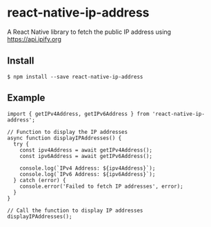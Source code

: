 # react-native-ip-address
A React Native library to fetch the public IP address using https://api.ipify.org

## Install
```
$ npm install --save react-native-ip-address
```

## Example
```
import { getIPv4Address, getIPv6Address } from 'react-native-ip-address';

// Function to display the IP addresses
async function displayIPAddresses() {
  try {
    const ipv4Address = await getIPv4Address();
    const ipv6Address = await getIPv6Address();

    console.log(`IPv4 Address: ${ipv4Address}`);
    console.log(`IPv6 Address: ${ipv6Address}`);
  } catch (error) {
    console.error('Failed to fetch IP addresses', error);
  }
}

// Call the function to display IP addresses
displayIPAddresses();
```